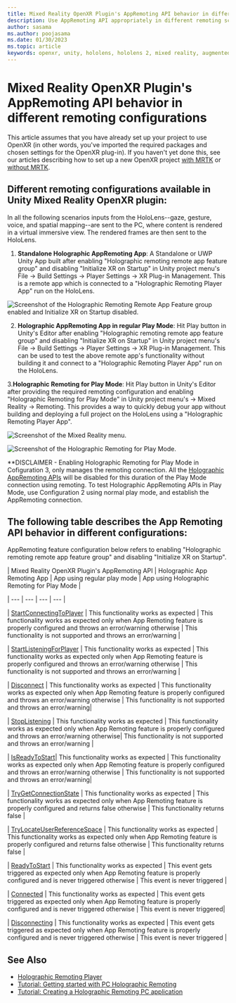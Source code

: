 ```yaml
---
title: Mixed Reality OpenXR Plugin's AppRemoting API behavior in different remoting configurations
description: Use AppRemoting API appropriately in different remoting scenarios
author: sasama
ms.author: poojasama
ms.date: 01/30/2023
ms.topic: article
keywords: openxr, unity, hololens, hololens 2, mixed reality, augmented reality, virtual reality, mixed reality headsets, learn, tutorial, getting started, holographic remoting, appremoting, play mode, desktop, preview, debug
---
```


# Mixed Reality OpenXR Plugin's AppRemoting API behavior in different remoting configurations

This article assumes that you have already set up your project to use OpenXR (in other words, you've imported the required packages and chosen settings for the OpenXR plug-in). If you haven't yet done this, see our articles describing how to set up a new OpenXR project [with MRTK](./new-openxr-project-with-mrtk.md) or [without MRTK](./new-openxr-project-without-mrtk.md).

## Different remoting configurations available in Unity Mixed Reality OpenXR plugin:

In all the following scenarios inputs from the HoloLens--gaze, gesture, voice, and spatial mapping--are sent to the PC, where content is rendered in a virtual immersive view. The rendered frames are then sent to the HoloLens.

1. **Standalone Holographic AppRemoting App**:
A Standalone or UWP Unity App built after enabling "Holographic remoting remote app feature group" and disabling "Initialize XR on Startup" in Unity project menu's File → Build Settings → Player Settings → XR Plug-in Management. This is a remote app which is connected to a "Holographic Remoting Player App" run on the HoloLens.

![Screenshot of the Holographic Remoting Remote App Feature group enabled and Initialize XR on Startup disabled.](images/openxr-img-04.png)

2. **Holographic AppRemoting App in regular Play Mode**:
Hit Play button in Unity's Editor after enabling "Holographic remoting remote app feature group" and disabling "Initialize XR on Startup" in Unity project menu's File → Build Settings → Player Settings → XR Plug-in Management. This can be used to test the above remote app's functionality without building it and connect to a "Holographic Remoting Player App" run on the HoloLens.

3.**Holographic Remoting for Play Mode**:
Hit Play button in Unity's Editor after providing the required remoting configuration and enabling "Holographic Remoting for Play Mode" in Unity project menu's → Mixed Reality → Remoting. This provides a way to quickly debug your app without building and deploying a full project on the HoloLens using a "Holographic Remoting Player App".

![Screenshot of the Mixed Reality menu.](images/openxr-features-img-02.png)

![Screenshot of the Holographic Remoting for Play Mode.](images/openxr-features-img-03.png)

**DISCLAIMER - Enabling Holographic Remoting for Play Mode in Cofiguration 3, only manages the remoting connection. All the [Holographic AppRemoting APIs](https://learn.microsoft.com/dotnet/api/microsoft.mixedreality.openxr.remoting?view=mixedreality-openxr-plugin-1.7) will be disabled for this duration of the Play Mode connection using remoting. To test Holographic AppRemoting APIs in Play Mode, use Configuration 2 using normal play mode, and establish the AppRemoting connection.


## The following table describes the App Remoting API behavior in different configurations:

AppRemoting feature configuration below refers to enabling "Holographic remoting remote app feature group" and disabling "Initialize XR on Startup".

|  Mixed Reality OpenXR Plugin's AppRemoting API  | Holographic App Remoting App | App using regular play mode | App using Holographic Remoting for Play Mode |

| --- | --- | --- | --- |

| [StartConnectingToPlayer](https://learn.microsoft.com/dotnet/api/microsoft.mixedreality.openxr.remoting.appremoting.startconnectingtoplayer?view=mixedreality-openxr-plugin-1.7) | This functionality works as expected | This functionality works as expected only when App Remoting feature is properly configured and throws an error/warning otherwise | This functionality is not supported and throws an error/warning |

| [StartListeningForPlayer](https://learn.microsoft.com/dotnet/api/microsoft.mixedreality.openxr.remoting.appremoting.startlisteningforplayer?view=mixedreality-openxr-plugin-1.7) | This functionality works as expected  | This functionality works as expected only when App Remoting feature is properly configured and throws an error/warning otherwise | This functionality is not supported and throws an error/warning |

| [Disconnect](https://learn.microsoft.com/dotnet/api/microsoft.mixedreality.openxr.remoting.appremoting.disconnect?view=mixedreality-openxr-plugin-1.7) | This functionality works as expected | This functionality works as expected only when App Remoting feature is properly configured and throws an error/warning otherwise | This functionality is not supported and throws an error/warning|

| [StopListening](https://learn.microsoft.com/dotnet/api/microsoft.mixedreality.openxr.remoting.appremoting.stoplistening?view=mixedreality-openxr-plugin-1.7) | This functionality works as expected  | This functionality works as expected only when App Remoting feature is properly configured and throws an error/warning otherwise| This functionality is not supported and throws an error/warning |

| [IsReadyToStart](https://learn.microsoft.com/dotnet/api/microsoft.mixedreality.openxr.remoting.appremoting.isreadytostart?view=mixedreality-openxr-plugin-1.7)| This functionality works as expected  | This functionality works as expected only when App Remoting feature is properly configured and throws an error/warning otherwise | This functionality is not supported and throws an error/warning|

| [TryGetConnectionState](https://learn.microsoft.com/dotnet/api/microsoft.mixedreality.openxr.remoting.appremoting.trygetconnectionstate?view=mixedreality-openxr-plugin-1.7) | This functionality works as expected | This functionality works as expected only when App Remoting feature is properly configured and returns false otherwise  | This functionality returns false |

| [TryLocateUserReferenceSpace](https://learn.microsoft.com/dotnet/api/microsoft.mixedreality.openxr.remoting.appremoting.trylocateuserreferencespace?view=mixedreality-openxr-plugin-1.7) | This functionality works as expected  | This functionality works as expected only when App Remoting feature is properly configured and returns false otherwise | This functionality returns false |

| [ReadyToStart](https://learn.microsoft.com/dotnet/api/microsoft.mixedreality.openxr.remoting.appremoting.readytostart?view=mixedreality-openxr-plugin-1.7) | This functionality works as expected  | This event gets triggered as expected only when App Remoting feature is properly configured and is never triggered otherwise  | This event is never triggered |

| [Connected](https://learn.microsoft.com/dotnet/api/microsoft.mixedreality.openxr.remoting.appremoting.connected?view=mixedreality-openxr-plugin-1.7) | This functionality works as expected | This event gets triggered as expected only when App Remoting feature is properly configured and is never triggered otherwise | This event is never triggered|

| [Disconnecting](https://learn.microsoft.com/dotnet/api/microsoft.mixedreality.openxr.remoting.appremoting.disconnecting?view=mixedreality-openxr-plugin-1.7) | This functionality works as expected | This event gets triggered as expected only when App Remoting feature is properly configured and is never triggered otherwise | This event is never triggered |


## See Also
* [Holographic Remoting Player](../native/holographic-remoting-player.md)
* [Tutorial: Getting started with PC Holographic Remoting](/training/modules/pc-holographic-remoting-tutorials/)
* [Tutorial: Creating a Holographic Remoting PC application](/training/modules/pc-holographic-remoting-tutorials/4-create-holographic-remoting-pc-application)